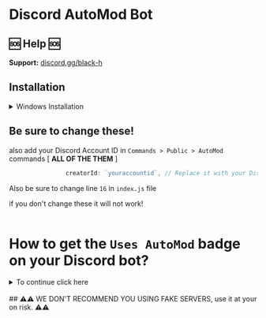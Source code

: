 # Discord AutoMod Bot

## 🆘 Help 🆘

**Support:** [discord.gg/black-h](https://discord.gg/black-h)

## Installation

<details>
<summary>Windows Installation</summary>
<br>

1. Install [Node.js](https://nodejs.org/en) [ 1.18+ ]
2. Install [Visual Studio Code](https://code.visualstudio.com/)
```bash
3. Download this Project
4. npm init
5. npm i discord.js@latest
6. npm i @discordjs/builders@1.3.0
7. npm i @discordjs/rest@1.3.0
8. npm i ascii-table@0.0.9
. node .
```

and done!
</details>

## Be sure to change these!

also add your Discord Account ID in `Commands > Public > AutoMod` commands [ **ALL OF THE THEM** ]

```js
                creatorId: `youraccountid`, // Replace it with your Discord Account ID
```


Also be sure to change line `16` in `index.js` file

if you don't change these it will not work!
<br>
<br>

# How to get the `Uses AutoMod` badge on your Discord bot?

<details>
<summary>To continue click here</summary>
<br>

1. Use `/automod-bad-words` command `6` times 
2. Use `/automod-flagged-words` command `1` time.
3. Use `/automod-spam-mentions` command `1` time.
4. Use `/automod-spam-messages` command `1` time. 

in `12` servers, basically `9` commands ran in each server = `108` and thats the requirement for the `Uses AutoMod` badge..
</details>
<br>
## ⚠️⚠️ WE DON'T RECOMMEND YOU USING FAKE SERVERS, use it at your on risk. ⚠️⚠️
